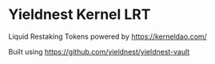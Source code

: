 # Yieldnest Kernel LRT

Liquid Restaking Tokens powered by https://kerneldao.com/ 

Built using https://github.com/yieldnest/yieldnest-vault